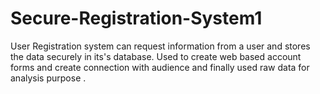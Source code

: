 # Secure-Registration-System1
User Registration system can request information from a user and stores the data securely in its's database. Used to create web based account forms and create connection with audience and finally used raw data for analysis purpose .
